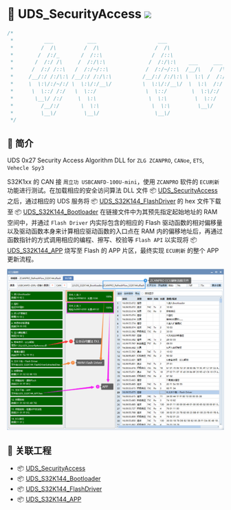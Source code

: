 # :beers: UDS_SecurityAccess <a title="Hits" target="_blank" href="https://github.com/SummerFalls/UDS_SecurityAccess"><img src="https://hits.b3log.org/SummerFalls/UDS_SecurityAccess.svg"></a>

```c
/*
 *          ___           ___                    ___                         ___           ___           ___                                   ___           ___
 *         /  /\         /  /\                  /  /\                       /  /\         /  /\         /  /\        ___           ___        /__/\         /__/\
 *        /  /:/_       /  /::\                /  /::\                     /  /:/_       /  /::\       /  /::\      /  /\         /  /\       \  \:\       |  |::\
 *       /  /:/ /\     /  /:/\:\              /  /:/\:\    ___     ___    /  /:/ /\     /  /:/\:\     /  /:/\:\    /  /:/        /  /:/        \__\:\      |  |:|:\
 *      /  /:/ /::\   /  /:/~/::\            /  /:/~/::\  /__/\   /  /\  /  /:/_/::\   /  /:/  \:\   /  /:/~/:/   /__/::\       /  /:/     ___ /  /::\   __|__|:|\:\
 *     /__/:/ /:/\:\ /__/:/ /:/\:\          /__/:/ /:/\:\ \  \:\ /  /:/ /__/:/__\/\:\ /__/:/ \__\:\ /__/:/ /:/___ \__\/\:\__   /  /::\    /__/\  /:/\:\ /__/::::| \:\
 *     \  \:\/:/~/:/ \  \:\/:/__\/          \  \:\/:/__\/  \  \:\  /:/  \  \:\ /~~/:/ \  \:\ /  /:/ \  \:\/:::::/    \  \:\/\ /__/:/\:\   \  \:\/:/__\/ \  \:\~~\__\/
 *      \  \::/ /:/   \  \::/                \  \::/        \  \:\/:/    \  \:\  /:/   \  \:\  /:/   \  \::/~~~~      \__\::/ \__\/  \:\   \  \::/       \  \:\
 *       \__\/ /:/     \  \:\                 \  \:\         \  \::/      \  \:\/:/     \  \:\/:/     \  \:\          /__/:/       \  \:\   \  \:\        \  \:\
 *         /__/:/       \  \:\                 \  \:\         \__\/        \  \::/       \  \::/       \  \:\         \__\/         \__\/    \  \:\        \  \:\
 *         \__\/         \__\/                  \__\/                       \__\/         \__\/         \__\/                                 \__\/         \__\/
 */
```

## :book: 简介

UDS 0x27 Security Access Algorithm DLL for `ZLG ZCANPRO`, `CANoe`, `ETS`, `Vehecle Spy3`

S32K1xx 的 CAN 接 `周立功 USBCANFD-100U-mini`，使用 `ZCANPRO` 软件的 `ECU刷新` 功能进行测试。在加载相应的安全访问算法 DLL 文件 :package: [UDS_SecurityAccess][UDS_SecurityAccess] 之后，通过相应的 UDS 服务将 :package: [UDS_S32K144_FlashDriver][UDS_S32K144_FlashDriver] 的 hex 文件下载至 :package: [UDS_S32K144_Bootloader][UDS_S32K144_Bootloader] 在链接文件中为其预先指定起始地址的 RAM 空间中，并通过 `Flash Driver` 内实际包含的相应的 Flash 驱动函数的相对偏移量以及驱动函数本身来计算相应驱动函数的入口点在 RAM 内的偏移地址后，再通过函数指针的方式调用相应的编程、擦写、校验等 `Flash API` 以实现将 :package: [UDS_S32K144_APP][UDS_S32K144_APP] 烧写至 Flash 的 APP 片区，最终实现 `ECU刷新` 的整个 APP 更新流程。

![Pic_ZCANPRO_ECU_Refresh][Pic_ZCANPRO_ECU_Refresh]

## :link: 关联工程

- :package: [UDS_SecurityAccess][UDS_SecurityAccess]
- :package: [UDS_S32K144_Bootloader][UDS_S32K144_Bootloader]
- :package: [UDS_S32K144_FlashDriver][UDS_S32K144_FlashDriver]
- :package: [UDS_S32K144_APP][UDS_S32K144_APP]

[Pic_ZCANPRO_ECU_Refresh]: ./Pic_ZCANPRO_ECU_Refresh.png

[UDS_SecurityAccess]: https://github.com/SummerFalls/UDS_SecurityAccess
[UDS_S32K144_Bootloader]: https://github.com/SummerFalls/UDS_S32K144_Bootloader
[UDS_S32K144_FlashDriver]: https://github.com/SummerFalls/UDS_S32K144_FlashDriver
[UDS_S32K144_APP]: https://github.com/SummerFalls/UDS_S32K144_APP
